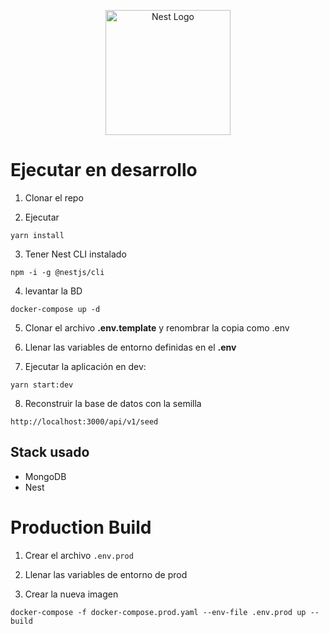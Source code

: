 <p align="center">
  <a href="http://nestjs.com/" target="blank"><img src="https://nestjs.com/img/logo-small.svg" width="200" alt="Nest Logo" /></a>
</p>

# Ejecutar en desarrollo 

1. Clonar el repo

2. Ejecutar
```
yarn install
```

3. Tener Nest CLI instalado

```
npm -i -g @nestjs/cli
```

4. levantar la BD
```
docker-compose up -d
```

5. Clonar el archivo  __.env.template__ y renombrar la copia como .env

6. Llenar las variables de entorno definidas en el __.env__

7. Ejecutar la aplicación en dev:
```
yarn start:dev
```

8. Reconstruir la base de datos con la semilla
```
http://localhost:3000/api/v1/seed

```

## Stack usado

* MongoDB
* Nest

# Production Build
1. Crear el archivo ```.env.prod```

2. Llenar las variables de entorno de prod
3. Crear la nueva imagen
```
docker-compose -f docker-compose.prod.yaml --env-file .env.prod up --build
```



